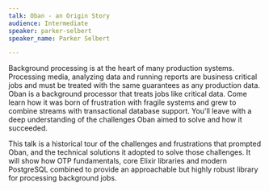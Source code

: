 ```yaml
---
talk: Oban - an Origin Story
audience: Intermediate
speaker: parker-selbert
speaker_name: Parker Selbert

---
```

Background processing is at the heart of many production systems. Processing media, analyzing data and running reports are business critical jobs and must be treated with the same guarantees as any production data. Oban is a background processor that treats jobs like critical data. Come learn how it was born of frustration with fragile systems and grew to combine streams with transactional database support. You'll leave with a deep understanding of the challenges Oban aimed to solve and how it succeeded.

  
This talk is a historical tour of the challenges and frustrations that prompted Oban, and the technical solutions it adopted to solve those challenges. It will show how OTP fundamentals, core Elixir libraries and modern PostgreSQL combined to provide an approachable but highly robust library for processing background jobs.

